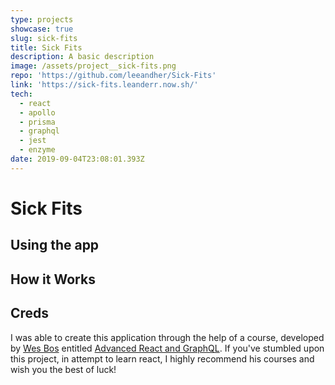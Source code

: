 ```yaml
---
type: projects
showcase: true
slug: sick-fits
title: Sick Fits
description: A basic description
image: /assets/project__sick-fits.png
repo: 'https://github.com/leeandher/Sick-Fits'
link: 'https://sick-fits.leanderr.now.sh/'
tech:
  - react
  - apollo
  - prisma
  - graphql
  - jest
  - enzyme
date: 2019-09-04T23:08:01.393Z
---
```

# Sick Fits



## Using the app

## How it Works

## Creds

I was able to create this application through the help of a course, developed by [Wes Bos](https://wesbos.com) entitled [Advanced React and GraphQL](https://advancedreact.com). If you've stumbled upon this project, in attempt to learn react, I highly recommend his courses and wish you the best of luck!

